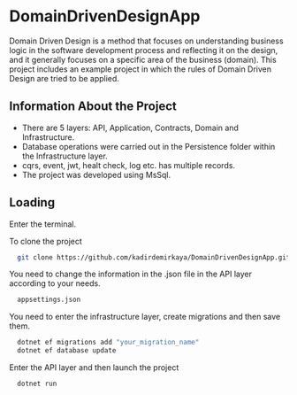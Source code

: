 # DomainDrivenDesignApp

Domain Driven Design is a method that focuses on understanding business logic in the software development process and reflecting it on the design, and it generally focuses on a specific area of ​​the business (domain). This project includes an example project in which the rules of Domain Driven Design are tried to be applied.

## Information About the Project

- There are 5 layers: API, Application, Contracts, Domain and Infrastructure.
- Database operations were carried out in the Persistence folder within the Infrastructure layer.
- cqrs, event, jwt, healt check, log etc. has multiple records.
- The project was developed using MsSql.

## Loading

Enter the terminal.

To clone the project

```bash
  git clone https://github.com/kadirdemirkaya/DomainDrivenDesignApp.git
```

You need to change the information in the .json file in the API layer according to your needs.

```bash
  appsettings.json
```

You need to enter the infrastructure layer, create migrations and then save them.

```bash
  dotnet ef migrations add "your_migration_name"
  dotnet ef database update
```

Enter the API layer and then launch the project

```bash
  dotnet run
```

